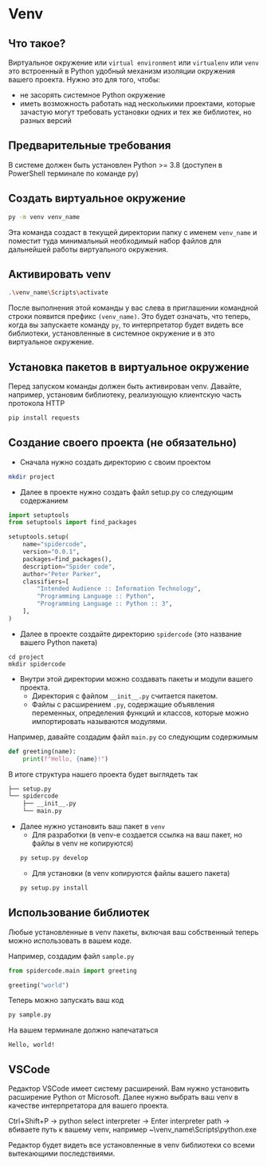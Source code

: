 # Venv

## Что такое?
Виртуальное окружение или `virtual environment` или `virtualenv` или `venv` это встроенный в Python удобный механизм изоляции окружения вашего проекта. Нужно это для того, чтобы:
- не засорять системное Python окружение
- иметь возможность работать над несколькими проектами, которые зачастую могут требовать установки одних и тех же библиотек, но разных версий

## Предварительные требования
В системе должен быть установлен Python >= 3.8 (доступен в PowerShell терминале по команде py)

## Coздать виртуальное окружение
```sh
py -m venv venv_name
```
Эта команда создаст в текущей директории папку с именем `venv_name` и поместит туда минимальный необходимый набор файлов для дальнейшей работы виртуального окружения.

## Активировать venv
```sh
.\venv_name\Scripts\activate
```
После выполнения этой команды у вас слева в приглашении командной строки появится префикс `(venv_name)`. Это будет означать, что теперь, когда вы запускаете команду `py`, то интерпретатор будет видеть все библиотеки, установленные в системное окружение и в это виртуальное окружение.

## Установка пакетов в виртуальное окружение
Перед запуском команды должен быть активирован venv. Давайте, например, установим библиотеку, реализующую клиентскую часть протокола HTTP
```sh
pip install requests
```

## Создание своего проекта (не обязательно)
- Cначала нужно создать директорию с своим проектом
```bash
mkdir project
```

- Далее в проекте нужно создать файл setup.py со следующим содержанием
```python
import setuptools
from setuptools import find_packages

setuptools.setup(
    name="spidercode",
    version="0.0.1",
    packages=find_packages(),
    description="Spider code",
    author="Peter Parker",
    classifiers=[
        "Intended Audience :: Information Technology",
        "Programming Language :: Python",
        "Programming Language :: Python :: 3",
    ],
)
```

- Далее в проекте создайте директорию `spidercode` (это название вашего Python пакета)
```
cd project
mkdir spidercode
```
- Внутри этой директории можно создавать пакеты и модули вашего проекта.
    - Директория с файлом `__init__.py` считается пакетом.
    - Файлы с расширением `.py`, содержащие объявления переменных, определения функций и классов, которые можно импортировать называются модулями.

Например, давайте создадим файл `main.py` со следующим содержимым
```python
def greeting(name):
    print(f"Hello, {name}!")
```

В итоге структура нашего проекта будет выглядеть так
```sh
├── setup.py
└── spidercode
    ├── __init__.py
    └── main.py
```

- Далее нужно установить ваш пакет в `venv`
    - Для разработки (в venv-е создается ссылка на ваш пакет, но файлы в venv не копируются)
    ```sh
    py setup.py develop
    ```
    - Для установки (в venv копируются файлы вашего пакета)
    ```sh
    py setup.py install
    ```

## Использование библиотек
Любые установленные в venv пакеты, включая ваш собственный теперь можно использовать в вашем коде.

Например, создадим файл `sample.py`
```python
from spidercode.main import greeting

greeting("world")
```

Теперь можно запускать ваш код
```sh
py sample.py
```
На вашем терминале должно напечататься
```
Hello, world!
```

## VSCode
Редактор VSCode имеет систему расширений. Вам нужно установить расширение Python от Microsoft.
Далее нужно выбрать ваш venv в качестве интерпретатора для вашего проекта.

Ctrl+Shift+P -> python select interpreter -> Enter interpreter path -> вбиваете путь к вашему venv, например ~\venv_name\Scripts\python.exe

Редактор будет видеть все установленные в venv библиотеки со всеми вытекающими последствиями.
